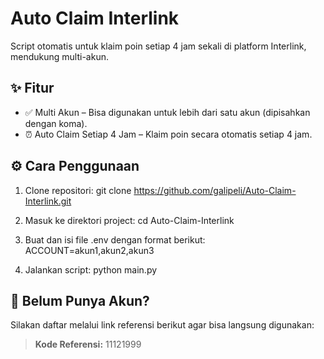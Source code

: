 # Auto Claim Interlink

Script otomatis untuk klaim poin setiap 4 jam sekali di platform Interlink, mendukung multi-akun.

## ✨ Fitur

- ✅ Multi Akun – Bisa digunakan untuk lebih dari satu akun (dipisahkan dengan koma).
- ⏰ Auto Claim Setiap 4 Jam – Klaim poin secara otomatis setiap 4 jam.

## ⚙️ Cara Penggunaan

1. Clone repositori: git clone https://github.com/galipeli/Auto-Claim-Interlink.git

2. Masuk ke direktori project: cd Auto-Claim-Interlink

3. Buat dan isi file .env dengan format berikut: ACCOUNT=akun1,akun2,akun3


4. Jalankan script: python main.py

## 📝 Belum Punya Akun?

Silakan daftar melalui link referensi berikut agar bisa langsung digunakan:

> **Kode Referensi:** 11121999

